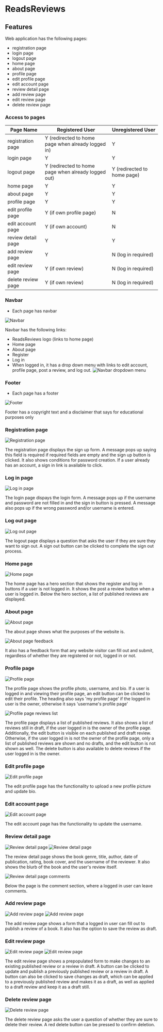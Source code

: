 # ReadsReviews

## Features

Web application has the following pages:
- registration page
- login page
- logout page
- home page
- about page
- profile page
- edit profile page
- edit account page
- review detail page
- add review page
- edit review page
- delete review page

### Access to pages

| Page Name          | Registered User  | Unregistered User  | 
|   -------------    |  -------------   |   -------------    | 
| registration page  | Y (redirected to home page when already logged in) |  Y | 
| login page         |  Y  |   Y  | 
| logout page         | Y (redirected to home page when already logged out)  |  Y (redirected to home page) | 
| home page         | Y  |   Y  | 
| about page         |      Y        |        Y            | 
| profile page         |      Y        |        Y            | 
| edit profile page    |   Y (if own profile page) |   N  | 
| edit account page   |   Y (if own account)       |  N   | 
| review detail page    |      Y        |        Y    | 
| add review page    |      Y        | N (log in required) | 
| edit review page    |      Y (if own review)        | N (log in required)  | 
| delete review page    |    Y (if own review) |    N (log in required)   | 

### Navbar

- Each page has navbar

![Navbar](documentation/navbar.png)

Navbar has the following links:
- ReadsReviews logo (links to home page)
- Home page
- About page
- Register
- Log in
- When logged in, it has a drop down menu with links to edit account, profile page, post a review, and log out.
![Navbar dropdown menu](documentation/navbar-dropdown-menu.png)

### Footer

- Each page has a footer

![Footer](documentation/footer.png)

Footer has a copyright text and a disclaimer that says for educational purposes only

### Registration page

![Registration page](documentation/registrationpage.png)

The registration page displays the sign up form. A message pops up saying this field is required if required fields are empty and the sign up button is clicked. It also shows conditions for password creation. If a user already has an account, a sign in link is available to click.

### Log in page

![Log in page](documentation/loginpage.png)

The login page dispays the login form. A message pops up if the username and password are not filled in and the sign in button is pressed. A message also pops up if the wrong password and/or username is entered.

### Log out page

![Log out page](documentation/logoutpage.png)

The logout page displays a question that asks the user if they are sure they want to sign out. A sign out button can be clicked to complete the sign out process.

### Home page

![Home page](documentation/homepage2.png)

The home page has a hero section that shows the register and log in buttons if a user is not logged in. It shows the post a review button when a user is logged in. Below the hero section, a list of published reviews are displayed.

### About page

![About page](documentation/aboutpage.png)

The about page shows what the purposes of the website is.

![About page feedback](documentation/aboutpage2.png)

It also has a feedback form that any website visitor can fill out and submit, regardless of whether they are registered or not, logged in or not.

### Profile page

![Profile page](documentation/profilepage.png)

The profile page shows the profile photo, username, and bio. If a user is logged in and viewing their profile page, an edit button can be clicked to edit their profile. The heading also says 'my profile page' if the logged in user is the owner, otherwise it says 'username's profile page'

![Profile page reviews list](documentation/profilepage2.png)

The profile page displays a list of published reviews. It also shows a list of reviews still in draft, if the user logged in is the owner of the profile page. Additionally, the edit button is visible on each published and draft review. Otherwise, if the user logged in is not the owner of the profile page, only a list of published reviews are shown and no drafts, and the edit button is not shown as well. The delete button is also available to delete reviews if the user logged in is the owner.

### Edit profile page

![Edit profile page](documentation/editprofilepage.png)

The edit profile page has the functionality to upload a new profile picture and update bio.

### Edit account page

![Edit account page](documentation/editaccountpage.png)

The edit account page has the functionality to update the username.

### Review detail page

![Review detail page](documentation/reviewpage1.png)
![Review detail page](documentation/reviewpage2.png)

The review detail page shows the book genre, title, author, date of publication, rating, book cover, and the username of the reviewer. It also shows the blurb of the book and the user's review itself.

![Review detail page comments](documentation/reviewpage3.png)

Below the page is the comment section, where a logged in user can leave comments.

### Add review page

![Add review page](documentation/addreviewpage.png)
![Add review page](documentation/addreviewpage2.png)

The add review page shows a form that a logged in user can fill out to publish a review of a book. It also has the option to save the review as draft.

### Edit review page

![Edit review page](documentation/editreviewpage.png)
![Edit review page](documentation/editreviewpage2.png)

The edit review page shows a prepopulated form to make changes to an existing published review or a review in draft. A button can be clicked to update and publish a previously published review or a review in draft. A button can also be clicked to save changes as draft, which can be applied to a previously published review and makes it as a draft, as well as applied to a draft review and keep it as a draft still.

### Delete review page

![Delete review page](documentation/deletereviewpage.png)

The delete review page asks the user a question of whether they are sure to delete their review. A red delete button can be pressed to confirm deletion.
